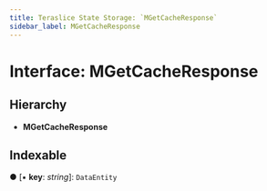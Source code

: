 ```yaml
---
title: Teraslice State Storage: `MGetCacheResponse`
sidebar_label: MGetCacheResponse
---
```


# Interface: MGetCacheResponse

## Hierarchy

* **MGetCacheResponse**

## Indexable

● \[▪ **key**: *string*\]: `DataEntity`
